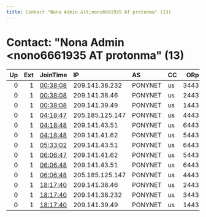 ```yaml
---
title: Contact "Nona Admin &lt;nono6661935 AT protonma" (13)
---
```


# Contact: "Nona Admin &lt;nono6661935 AT protonma" (13)

|   Up |   Ext | JoinTime                                                                                              | IP              | AS      | CC   |   ORp |   Dirp | OS    | Version   | Nickname   |   eFamMembers |
|-----:|------:|:------------------------------------------------------------------------------------------------------|:----------------|:--------|:-----|------:|-------:|:------|:----------|:-----------|--------------:|
|    0 |     1 | [00:38:08](https://nusenu.github.io/OrNetStats/w/relay/418CE0F5EADB2816935F70EBDCF43A74F2A7D1E2.html) | 209.141.38.232  | PONYNET | us   |  3443 |      0 | Linux | 0.4.6.8   | darklab3   |             1 |
|    0 |     1 | [00:38:08](https://nusenu.github.io/OrNetStats/w/relay/751A27D92B65FE058FB0C6433162D3EEECB05682.html) | 209.141.38.46   | PONYNET | us   |  2443 |      0 | Linux | 0.4.6.8   | darklab2   |             1 |
|    0 |     1 | [00:38:08](https://nusenu.github.io/OrNetStats/w/relay/E6EA4831BCAB10D1CE0F21AD084461A5F3E73598.html) | 209.141.39.49   | PONYNET | us   |  1443 |      0 | Linux | 0.4.6.8   | darklab1   |             1 |
|    0 |     1 | [04:18:47](https://nusenu.github.io/OrNetStats/w/relay/5D9D91A239244EF65D1E179301CEB7F274942BF4.html) | 205.185.125.147 | PONYNET | us   |  4443 |      0 | Linux | 0.4.6.8   | darklab4   |             1 |
|    0 |     1 | [04:18:48](https://nusenu.github.io/OrNetStats/w/relay/8030848BDC9D9A127745D95742F4E30BC46A1B95.html) | 209.141.43.51   | PONYNET | us   |  6443 |      0 | Linux | 0.4.6.8   | darklab6   |             1 |
|    0 |     1 | [04:18:48](https://nusenu.github.io/OrNetStats/w/relay/CA6E6C632F1543CAA7DCD334A7230CFFFE81B31E.html) | 209.141.41.62   | PONYNET | us   |  5443 |      0 | Linux | 0.4.6.8   | darklab5   |             1 |
|    0 |     1 | [05:33:02](https://nusenu.github.io/OrNetStats/w/relay/6456870FA28CDDF75A0FF143D45AEA09D2B21F88.html) | 209.141.43.51   | PONYNET | us   |  6443 |      0 | Linux | 0.4.6.8   | darklab6   |             1 |
|    0 |     1 | [06:06:47](https://nusenu.github.io/OrNetStats/w/relay/2C81F6AE2757DCC91652A0BF097786EECBA8702E.html) | 209.141.41.62   | PONYNET | us   |  5443 |      0 | Linux | 0.4.6.8   | darklab5   |             6 |
|    0 |     1 | [06:06:48](https://nusenu.github.io/OrNetStats/w/relay/8BF5FD2A170FAC1615050279E88A0585AB152795.html) | 209.141.43.51   | PONYNET | us   |  6443 |      0 | Linux | 0.4.6.8   | darklab6   |             3 |
|    0 |     1 | [06:06:48](https://nusenu.github.io/OrNetStats/w/relay/FACDFC55BFB9B120C8EB24745A4A3E6B11236FEF.html) | 205.185.125.147 | PONYNET | us   |  4443 |      0 | Linux | 0.4.6.8   | darklab4   |             6 |
|    0 |     1 | [18:17:40](https://nusenu.github.io/OrNetStats/w/relay/1AEF5CA4ADE1456595C3B782C98DD6F01271248C.html) | 209.141.38.46   | PONYNET | us   |  2443 |      0 | Linux | 0.4.6.8   | darklab2   |             5 |
|    0 |     1 | [18:17:40](https://nusenu.github.io/OrNetStats/w/relay/769B758321E5E0CB8006E0EFD1FFFACBA4494982.html) | 209.141.38.232  | PONYNET | us   |  3443 |      0 | Linux | 0.4.6.8   | darklab3   |             5 |
|    0 |     1 | [18:17:40](https://nusenu.github.io/OrNetStats/w/relay/AC8E380165916865D4ADEC7C7472BA66120140E9.html) | 209.141.39.49   | PONYNET | us   |  1443 |      0 | Linux | 0.4.6.8   | darklab1   |             5 |
